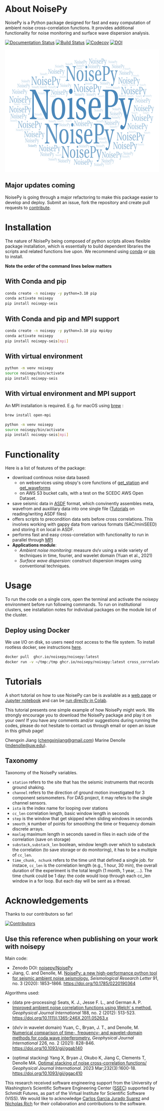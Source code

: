 # About NoisePy
NoisePy is a Python package designed for fast and easy computation of ambient noise cross-correlation functions. It provides additional functionality for noise monitoring and surface wave dispersion analysis.

[![Documentation Status](https://github.com/noisepy/NoisePy/actions/workflows/notebooks.yml/badge.svg)](https://noisepy.github.io/NoisePy/)
[![Build Status](https://github.com/noisepy/NoisePy/actions/workflows/test.yaml/badge.svg)](https://github.com/noisepy/NoisePy/actions/workflows/test.yaml)
[![Codecov](https://codecov.io/gh/noisepy/NoisePy/branch/main/graph/badge.svg)](https://codecov.io/gh/noisepy/NoisePy)
[![DOI](https://zenodo.org/badge/157871462.svg)](https://zenodo.org/badge/latestdoi/157871462)

<img src="https://raw.githubusercontent.com/noisepy/NoisePy/main/docs_old/figures/logo.png" width="800" height="400">

## Major updates coming
NoisePy is going through a major refactoring to make this package easier to develop and deploy. Submit an issue, fork the repository and create pull requests to [contribute](CONTRIBUTING.md).

# Installation
The nature of NoisePy being composed of python scripts allows flexible package installation, which is essentially to build dependent libraries the scripts and related functions live upon. We recommend using [conda](https://docs.conda.io/en/latest/) or [pip](https://pypi.org/project/pip/) to install.

**Note the order of the command lines below matters**

## With Conda and pip
```bash
conda create -n noisepy -y python=3.10 pip
conda activate noisepy
pip install noisepy-seis
```

## With Conda and pip and MPI support
```bash
conda create -n noisepy -y python=3.10 pip mpi4py
conda activate noisepy
pip install noisepy-seis[mpi]
```

## With virtual environment
```bash
python -m venv noisepy
source noisepy/bin/activate
pip install noisepy-seis
```

## With virtual environment and MPI support
An MPI installation is required. E.g. for macOS using [brew](https://brew.sh/) :
```bash
brew install open-mpi
```

```bash
python -m venv noisepy
source noisepy/bin/activate
pip install noisepy-seis[mpi]
```

# Functionality
Here is a list of features of the package:
* download continous noise data based:
   + on webservices using obspy's core functions of [get_station](https://docs.obspy.org/packages/autogen/obspy.clients.fdsn.client.Client.get_stations.html) and [get_waveforms](https://docs.obspy.org/packages/autogen/obspy.clients.fdsn.client.Client.get_waveforms.html)
   + on AWS S3 bucket calls, with a test on the SCEDC AWS Open Dataset.
* save seismic data in [ASDF](https://asdf-definition.readthedocs.io/en/latest/) format, which convinently assembles meta, wavefrom and auxililary data into one single file ([Tutorials](https://github.com/SeismicData/pyasdf/blob/master/doc/tutorial.rst) on reading/writing ASDF files)
* offers scripts to precondition data sets before cross correlations. This involves working with gappy data from various formats (SAC/miniSEED) and storing it on local in ASDF.
* performs fast and easy cross-correlation with functionality to run in parallel through [MPI](https://en.wikipedia.org/wiki/Message_Passing_Interface)
* **Applications module**:
   + *Ambient noise monitoring*: measure dv/v using a wide variety of techniques in time, fourier, and wavelet domain (Yuan et al., 2021)
   + *Surface wave dispersion*: construct dispersion images using conventional techniques.

# Usage

To run the code on a single core, open the terminal and activate the noisepy environment before run following commands. To run on institutional clusters, see installation notes for individual packages on the module list of the cluster.

## Deploy using Docker
We use I/O on disk, so users need root access to the file system. To install rootless docker, see instructions [here](https://docs.docker.com/engine/security/rootless/#install).
```bash
docker pull  ghcr.io/noisepy/noisepy:latest
docker run -v ~/tmp:/tmp ghcr.io/noisepy/noisepy:latest cross_correlate --path /tmp
```

# Tutorials
A short tutorial on how to use NoisePy can be is available as a [web page](https://noisepy.github.io/NoisePy/noisepy_scedc_tutorial.html) or [Jupyter notebook](https://github.com/noisepy/NoisePy/blob/main/tutorials/noisepy_scedc_tutorial.ipynb) and can be
[run directly in Colab](https://colab.research.google.com/github/noisepy/NoisePy/blob/main/tutorials/noisepy_scedc_tutorial.ipynb).

This tutorial presents one simple example of how NoisePy might work. We strongly encourage you to download the NoisePy package and play it on your own! If you have any comments and/or suggestions during running the codes, please do not hesitate to contact us through email or open an issue in this github page!

Chengxin Jiang (chengxinjiang@gmail.com)
Marine Denolle (mdenolle@uw.edu).

## Taxonomy
Taxonomy of the NoisePy variables.

* ``station`` refers to the site that has the seismic instruments that records ground shaking.
* ``channel`` refers to the direction of ground motion investigated for 3 component seismometers. For DAS project, it may refers to the single channel sensors.
* ``ista`` is the index name for looping over stations
* ``cc_len`` correlation length, basic window length in seconds
* ``step`` is the window that get skipped when sliding windows in seconds
* ``smooth_N`` number of points for smoothing the  time or frequency domain discrete arrays.
* ``maxlag`` maximum length in seconds saved in files in each side of the correlation (save on storage)
* ``substack,substack_len`` boolean, window length over which to substack the correlation (to save storage or do monitoring), it has to be a multiple of ``cc_len``.
* ``time_chunk, nchunk`` refers to the time unit that defined a single job. for instace, ``cc_len`` is the correlation length (e.g., 1 hour, 30 min), the overall duration of the experiment is the total length (1 month, 1 year, ...). The time chunk could be 1 day: the code would loop through each cc_len window in a for loop. But each day will be sent as a thread.

# Acknowledgements
Thanks to our contributors so far!

[![Contributors](https://contrib.rocks/image?repo=noisepy/NoisePy)](https://github.com/noisepy/NoisePy/graphs/contributors)

## Use this reference when publishing on your work with noisepy

Main code:

* Zenodo DOI: [noisepy/NoisePy](https://zenodo.org/badge/latestdoi/157871462)
* Jiang, C. and Denolle, M. [NoisePy: a new high-performance python tool for seismic ambient noise seismology.](https://doi.org/10.1785/0220190364) _Seismological Research Letter_ 91, no. 3 (2020): 1853–1866. https://doi.org/10.1785/0220190364

Algorithms used:
* (data pre-processing) Seats, K. J., Jesse F. L., and German A. P. [Improved ambient noise correlation functions using Welch′ s method.](https://doi.org/10.1111/j.1365-246X.2011.05263.x) _Geophysical Journal International_ 188, no. 2 (2012): 513-523. https://doi.org/10.1111/j.1365-246X.2011.05263.x

* (dv/v in wavelet domain) Yuan, C., Bryan, J. T., and Denolle, M. [Numerical comparison of time-, frequency- and wavelet-domain methods for coda wave interferometry.](https://doi.org/10.1093/gji/ggab140) _Geophysical Journal International_ 226, no. 2 (2021): 828-846. https://doi.org/10.1093/gji/ggab140

* (optimal stacking) Yang X, Bryan J, Okubo K, Jiang C, Clements T, Denolle MA. [Optimal stacking of noise cross-correlation functions/](https://doi.org/10.1093/gji/ggac410) _Geophysical Journal International_. 2023 Mar;232(3):1600-18. https://doi.org/10.1093/gji/ggac410

This research received software engineering support from the University of Washington’s Scientific Software Engineering Center ([SSEC](https://escience.washington.edu/software-engineering/ssec/)) supported by Schmidt Futures, as part of the Virtual Institute for Scientific Software (VISS). We would like to acknowledge [Carlos Garcia Jurado Suarez](https://github.com/carlosgjs) and [Nicholas Rich](https://github.com/nrich20) for their collaboration and contributions to the software.

